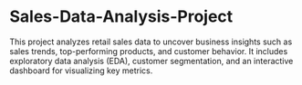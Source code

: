 # Sales-Data-Analysis-Project
This project analyzes retail sales data to uncover business insights such as sales trends, top-performing products, and customer behavior. It includes exploratory data analysis (EDA), customer segmentation, and an interactive dashboard for visualizing key metrics.
